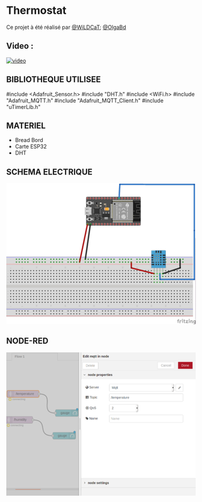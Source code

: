# Thermostat
Ce projet à été réalisé par [@WiLDCaT](https://github.com/wildcat7534); [@OlgaBd](https://github.com/olgaBd)

## Video :
[![video](https://img.youtube.com/vi/DZRN9IsLjPY/0.jpg)](https://www.youtube.com/watch?v=DZRN9IsLjPY)

## BIBLIOTHEQUE UTILISEE

#include <Adafruit_Sensor.h>
#include "DHT.h"
#include <WiFi.h>
#include "Adafruit_MQTT.h"
#include "Adafruit_MQTT_Client.h"
#include "uTimerLib.h"

## MATERIEL
- Bread Bord
- Carte ESP32
- DHT

## SCHEMA ELECTRIQUE

![photo: ](fritz_temp.jpg)

## NODE-RED

![photo: ](node-red.png)
